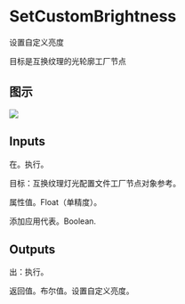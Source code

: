 # SetCustomBrightness

设置自定义亮度

目标是互换纹理的光轮廓工厂节点

## 图示

![]($-20221218-19351670.png)

## Inputs

在。执行。

目标：互换纹理灯光配置文件工厂节点对象参考。

属性值。Float（单精度）。

添加应用代表。Boolean.  

## Outputs

出：执行。

返回值。布尔值。设置自定义亮度。
